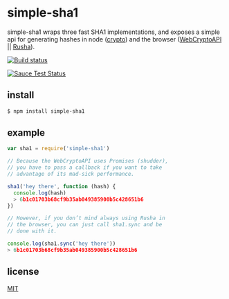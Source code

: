 # simple-sha1
simple-sha1 wraps three fast SHA1 implementations, and exposes a simple api for generating hashes in node ([crypto](http://nodejs.org/api/crypto.html)) and the browser ([WebCryptoAPI](http://www.w3.org/TR/WebCryptoAPI/) || [Rusha](https://github.com/srijs/rusha)).

[![Build status](https://travis-ci.org/michaelrhodes/simple-sha1.png?branch=master)](https://travis-ci.org/michaelrhodes/simple-sha1)

[![Sauce Test Status](https://saucelabs.com/browser-matrix/simple-sha1.svg)](https://saucelabs.com/u/simple-sha1)

## install
```sh
$ npm install simple-sha1
```

## example
```js
var sha1 = require('simple-sha1')

// Because the WebCryptoAPI uses Promises (shudder),
// you have to pass a callback if you want to take
// advantage of its mad-sick performance.

sha1('hey there', function (hash) {
  console.log(hash)
  > 6b1c01703b68cf9b35ab049385900b5c428651b6
})

// However, if you don’t mind always using Rusha in
// the browser, you can just call sha1.sync and be
// done with it.

console.log(sha1.sync('hey there'))
> 6b1c01703b68cf9b35ab049385900b5c428651b6
```

## license
[MIT](http://opensource.org/licenses/MIT)
